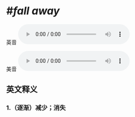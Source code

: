 # ***\#fall away*** 
英音
<audio src="./media/fall away1_AAC.aac" controls="controls"></audio>

美音
<audio src="./media/fall away2_AAC.aac" controls="controls"></audio>



  

英文释义
---
### 1.**（逐渐）减少；消失**  


